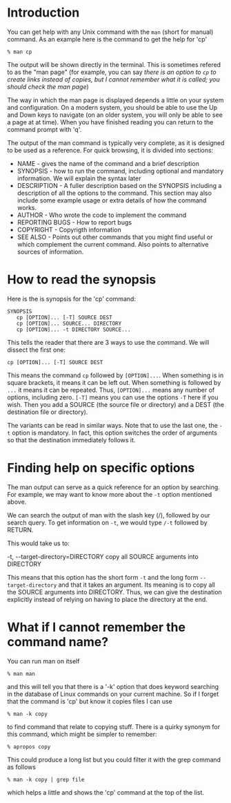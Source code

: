 Introduction
============

You can get help with any Unix command with the `man` (short for manual)
command.  As an example here is the command to get the help for 'cp'

    % man cp

The output will be shown directly in the terminal. This is sometimes refered to
as the "man page" (for example, you can say *there is an option to `cp` to
create links instead of copies, but I cannot remember what it is called; you
should check the man page*)

The way in which the man page is displayed depends a little on your system and
configuration. On a modern system, you should be able to use the Up and Down
keys to navigate (on an older system, you will only be able to see a page at at
time). When you have finished reading you can return to the command prompt with
'q'.

The output of the man command is typically very complete, as it is designed to
be used as a reference. For quick browsing, it is divided into sections:

 * NAME - gives the name of the command and a brief description
 * SYNOPSIS - how to run the command, including optional and mandatory 
              information. We will explain the syntax later
 * DESCRIPTION - A fuller description based on the SYNOPSIS including a 
                 description of all the options to the command. This section
                 may also include some example usage or extra details of how
                 the command works.
 * AUTHOR - Who wrote the code to implement the command
 * REPORTING BUGS - How to report bugs
 * COPYRIGHT - Copyrigth information 
 * SEE ALSO - Points out other commands that you might find useful or which 
              complement the current command. Also points to alternative
              sources of information.

How to read the synopsis
========================

Here is the is synopsis for the 'cp' command:

    SYNOPSIS
       cp [OPTION]... [-T] SOURCE DEST
       cp [OPTION]... SOURCE... DIRECTORY
       cp [OPTION]... -t DIRECTORY SOURCE...

This tells the reader that there are 3 ways to use the command. We will dissect
the first one:

    cp [OPTION]... [-T] SOURCE DEST

This means the command `cp` followed by `[OPTION]...`. When something is in
square brackets, it means it can be left out. When something is followed by
`...` it means it can be repeated. Thus, `[OPTION]...` means any number of
options, including zero. `[-T]` means you can use the options `-T` here if you
wish. Then you add a SOURCE (the source file or directory) and a DEST (the 
destination file or directory).

The variants can be read in similar ways. Note that to use the last one, the
`-t` option is mandatory. In fact, this option switches the order of arguments
so that the destination immediately follows it.

Finding help on specific options
================================

The man output can serve as a quick reference for an option by searching. For
example, we may want to know more about the `-t` option mentioned above.

We can search the output of man with the slash key (/), followed by our search
query. To get information on `-t`, we would type `/-t` followed by RETURN.

This would take us to:

   -t, --target-directory=DIRECTORY
         copy all SOURCE arguments into DIRECTORY

This means that this option has the short form `-t` and the long form
`--target-directory` and that it takes an argument. Its meaning is to copy all
the SOURCE arguments into DIRECTORY. Thus, we can give the destination
explicitly instead of relying on having to place the directory at the end.

What if I cannot remember the command name?
===========================================

You can run man on itself

    % man man

and this will tell you that there is a '-k' option that does keyword searching
in the database of Linux commands on your current machine. So if I forget that 
the command is 'cp' but know it copies files I can use

    % man -k copy

to find command that relate to copying stuff. There is a quirky synonym for
this command, which might be simpler to remember:

    % apropos copy

This could produce a long list but you could filter it with the grep command as
follows

    % man -k copy | grep file

which helps a little and shows the 'cp' command at the top of the list.

